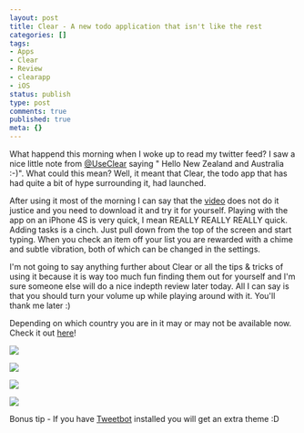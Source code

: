 ```yaml
---
layout: post
title: Clear - A new todo application that isn't like the rest
categories: []
tags:
- Apps
- Clear
- Review
- clearapp
- iOS
status: publish
type: post
comments: true
published: true
meta: {}
---
```

What happend this morning when I woke up to read my twitter feed? I saw a nice little note from 
[@UseClear](https://twitter.com/#!/useclear) saying "
Hello New Zealand and Australia :-)". What could this mean? Well, it meant that Clear, the todo app that has had quite a bit of hype surrounding it, had launched.

After using it most of the morning I can say that the 
[video](http://www.realmacsoftware.com/clear/) does not do it justice and you need to download it and try it for yourself. Playing with the app on an iPhone 4S is very quick, I mean REALLY REALLY REALLY quick. Adding tasks is a cinch. Just pull down from the top of the screen and start typing. When you check an item off your list you are rewarded with a chime and subtle vibration, both of which can be changed in the settings. 

I'm not going to say anything further about Clear or all the tips & tricks of using it because it is way too much fun finding them out for yourself and I'm sure someone else will do a nice indepth review later today. All I can say is that you should turn your volume up while playing around with it. You'll thank me later :)

Depending on which country you are in it may or may not be available now. Check it out 
[here](http://itunes.apple.com/au/app/clear/id493136154?mt=8)!

![](/static/4f331d1f8754c7ec090e554a/50fe1c99e4b01c920a89f452/50fe1c99e4b01c920a89f4a0/1329264215077/IMG_0472.jpg/1000w)

![](/static/4f331d1f8754c7ec090e554a/50fe1c99e4b01c920a89f452/50fe1c99e4b01c920a89f4a1/1329264226087/IMG_0473.jpg/1000w)

![](/static/4f331d1f8754c7ec090e554a/50fe1c99e4b01c920a89f452/50fe1c99e4b01c920a89f4a2/1329264263657/IMG_0474.jpg/1000w)

![](/static/4f331d1f8754c7ec090e554a/50fe1c99e4b01c920a89f452/50fe1c99e4b01c920a89f4a3/1329264276383/IMG_0475.jpg/1000w)

Bonus tip - If you have 
[Tweetbot](http://tapbots.com/software/tweetbot/) installed you will get an extra theme :D
